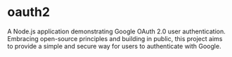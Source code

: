 # oauth2
A Node.js application demonstrating Google OAuth 2.0 user authentication. Embracing open-source principles and building in public, this project aims to provide a simple and secure way for users to authenticate with Google.
